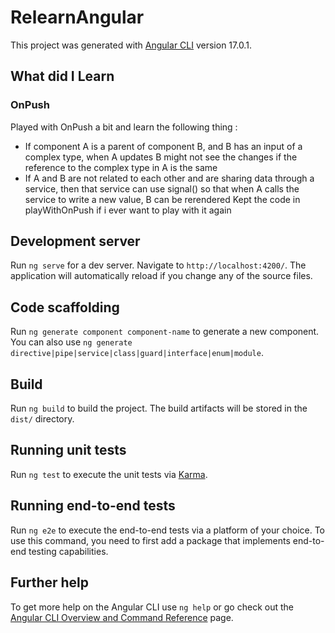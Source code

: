 # RelearnAngular

This project was generated with [Angular CLI](https://github.com/angular/angular-cli) version 17.0.1.

## What did I Learn
### OnPush 
Played with OnPush a bit and learn the following thing : 
 - If component A is a parent of component B, and B has an input of a complex type, when A updates B might not see the changes if the reference to the complex type in A is the same
 - If A and B are not related to each other and are sharing data through a service, then that service can use signal() so that when A calls the service to write a new value, B can be rerendered
 Kept the code in playWithOnPush if i ever want to play with it again

## Development server

Run `ng serve` for a dev server. Navigate to `http://localhost:4200/`. The application will automatically reload if you change any of the source files.

## Code scaffolding

Run `ng generate component component-name` to generate a new component. You can also use `ng generate directive|pipe|service|class|guard|interface|enum|module`.

## Build

Run `ng build` to build the project. The build artifacts will be stored in the `dist/` directory.

## Running unit tests

Run `ng test` to execute the unit tests via [Karma](https://karma-runner.github.io).

## Running end-to-end tests

Run `ng e2e` to execute the end-to-end tests via a platform of your choice. To use this command, you need to first add a package that implements end-to-end testing capabilities.

## Further help

To get more help on the Angular CLI use `ng help` or go check out the [Angular CLI Overview and Command Reference](https://angular.io/cli) page.
